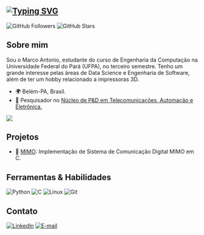 [![Typing SVG](https://readme-typing-svg.demolab.com?font=Noto+Sans+MonoPause&weight=700&size=24&duration=4999&pause=1000&color=76bdfc&&vCenter=true&width=435&lines=Hi!+I%C2%B4m+Marco+Mau%C3%A9s+🖥️)](https://git.io/typing-svg)
---
![GitHub Followers](https://img.shields.io/github/followers/mauesjr?style=social)
![GitHub Stars](https://img.shields.io/github/stars/mauesjr?style=social)

## Sobre mim

Sou o Marco Antonio, estudante do curso de Engenharia da Computação na Universidade Federal do Pará (UFPA), no terceiro semestre. Tenho um grande interesse pelas áreas de Data Science e Engenharia de Software, além de ter um hobby relacionado a impressoras 3D.

- 🌍 Belém-PA, Brasil.
- 💼 Pesquisador no [Núcleo de P&D em Telecomunicações, Automação e Eletrônica.](https://github.com/lasseufpa)

![ ](https://github-readme-stats.vercel.app/api?username=mauesjr&hide_title=true&theme=transparent&bg_color=000&border_color=76bdfc&show_icons=true&icon_color=76bdfc&title_color=76bdfc&text_color=fff)


## Projetos

- 📡 [MIMO](https://jvictorferreira3301.github.io/Projeto-de-Engenharia-II/): Implementação de Sistema de Comunicação Digital MIMO em C.

## Ferramentas & Habilidades

![Python](https://img.shields.io/badge/python-3670A0?style=for-the-badge&logo=python&logoColor=ffdd54)
![C](https://img.shields.io/badge/c-%2300599C.svg?style=for-the-badge&logo=c&logoColor=white)
![Linux](https://img.shields.io/badge/Linux-FCC624?style=for-the-badge&logo=linux&logoColor=black)
![Git](https://img.shields.io/badge/git-%23F05033.svg?style=for-the-badge&logo=git&logoColor=white)

## Contato

[![LinkedIn](https://img.shields.io/badge/-LinkedIn-000?style=for-the-badge&logo=linkedin&logoColor=76bdfc&color:ff5d8f)](www.linkedin.com/in/marcomaues)
[![E-mail](https://img.shields.io/badge/-Email-000?style=for-the-badge&logo=microsoft-outlook&logoColor=76bdfc&color:ff5d8f)](mailto:marcomauesjr@gmail.com)
